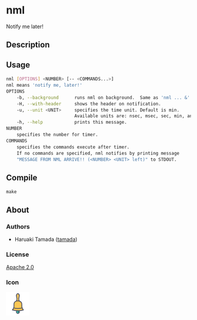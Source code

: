 # nml

Notify me later!

## Description



## Usage

```sh
nml [OPTIONS] <NUMBER> [-- <COMMANDS...>]
nml means 'notify me, later!'
OPTIONS
    -b, --background      runs nml on background.  Same as 'nml ... &'.
    -H, --with-header     shows the header on notification.
    -u, --unit <UNIT>     specifies the time unit. Default is min.
                          Available units are: nsec, msec, sec, min, and hour.
    -h, --help            prints this message.
NUMBER
    specifies the number for timer.
COMMANDS
    specifies the commands execute after timer.
    If no commands are specified, nml notifies by printing message
    "MESSAGE FROM NML ARRIVE!! (<NUMBER> <UNIT> left)" to STDOUT.
```

## Compile

```
make
```

## About

### Authors

* Haruaki Tamada ([tamada](https://github.com/tamada))

### License

[Apache 2.0](https://github.com/tamada/nml/blob/main/LICENSE)

### Icon

![nml](https://github.com/tamada/nml/blob/main/docs/static/images/nml.svg)
